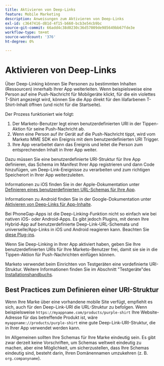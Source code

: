 ```yaml
---
title: Aktivieren von Deep-Links
feature: Mobile Marketing
description: Anweisungen zum Aktivieren von Deep-Links
exl-id: c3647416-d81d-4f15-b660-bcb3e54cb9bc
source-git-commit: 66add4c38d0230c36d57009de985649bb67fde3e
workflow-type: tm+mt
source-wordcount: '376'
ht-degree: 0%

---
```


# Aktivieren von Deep-Links

Über Deep-Linking können Sie Personen zu bestimmten Inhalten (Ressourcen) innerhalb Ihrer App weiterleiten. Wenn beispielsweise eine Person auf eine Push-Nachricht für Mobilgeräte klickt, für die ein violettes T-Shirt angezeigt wird, können Sie die App direkt für den lilafarbenen T-Shirt-Inhalt öffnen (und nicht für die Startseite).

Der Prozess funktioniert wie folgt:

1. Der Marketo-Benutzer legt einen benutzerdefinierten URI in der Tippen-Aktion für seine Push-Nachricht ab.
1. Wenn eine Person auf ihr Gerät auf die Push-Nachricht tippt, wird vom Marketo MME SDK ein Ereignis mit dem benutzerdefinierten URI Trigger.
1. Ihre App verarbeitet dann das Ereignis und leitet die Person zum entsprechenden Inhalt in Ihrer App weiter.

Dazu müssen Sie eine benutzerdefinierte URI-Struktur für Ihre App definieren, das Schema im Manifest Ihrer App registrieren und dann Code hinzufügen, um Deep-Link-Ereignisse zu verarbeiten und zum richtigen Speicherort in Ihrer App weiterzuleiten.

Informationen zu iOS finden Sie in der Apple-Dokumentation unter [Definieren eines benutzerdefinierten URL-Schemas für Ihre App](https://developer.apple.com/documentation/xcode/defining-a-custom-url-scheme-for-your-app).

Informationen zu Android finden Sie in der Google-Dokumentation unter [Aktivieren von Deep-Links für App-Inhalte](https://developer.android.com/training/app-links/deep-linking).

Bei PhoneGap-Apps ist die Deep-Linking-Funktion nicht so einfach wie bei nativen iOS- oder Android-Apps. Es gibt jedoch Plugins, mit denen Ihre Hybrid-App auf benutzerdefinierte Deep-Link-URL-Schemata und universelle/App-Links in iOS und Android reagieren kann. Beachten Sie [diese Plug-ins](https://cordova.apache.org/plugins/?q=deeplink).

Wenn Sie Deep-Linking in Ihrer App aktiviert haben, geben Sie Ihre benutzerdefinierten URIs für Ihre Marketo-Benutzer frei, damit sie sie in die Tippen-Aktion für Push-Nachrichten einfügen können.

Marketo verwendet beim Einrichten von Testgeräten eine vordefinierte URI-Struktur. Weitere Informationen finden Sie im Abschnitt &quot;Testgeräte&quot;des [Installationshandbuchs](installation.md).

## Best Practices zum Definieren einer URI-Struktur

Wenn Ihre Marke über eine vorhandene mobile Site verfügt, empfiehlt es sich, auch für den Deep-Link-URI die URL-Struktur zu befolgen. Wenn beispielsweise `https://myappname.com/products/purple-shirt` Ihre Website-Adresse für das betreffende Produkt ist, wäre `myappname://products/purple-shirt` eine gute Deep-Link-URI-Struktur, die in Ihrer App verwendet werden kann.

Im Allgemeinen sollten Ihre Schemas für Ihre Marke eindeutig sein. Es gibt zwar derzeit keine Vorschriften, um Schemas weltweit eindeutig zu machen, aber eine Möglichkeit, um sicherzustellen, dass Ihre Schemas eindeutig sind, besteht darin, Ihren Domänennamen umzukehren (z. B. `org.companyname`).
